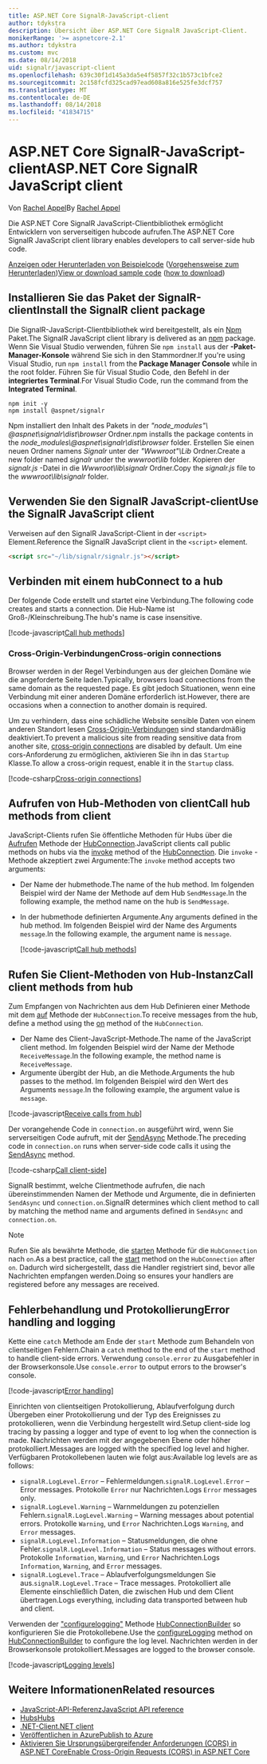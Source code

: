 ```yaml
---
title: ASP.NET Core SignalR-JavaScript-client
author: tdykstra
description: Übersicht über ASP.NET Core SignalR JavaScript-Client.
monikerRange: '>= aspnetcore-2.1'
ms.author: tdykstra
ms.custom: mvc
ms.date: 08/14/2018
uid: signalr/javascript-client
ms.openlocfilehash: 639c30f1d145a3da5e4f5857f32c1b573c1bfce2
ms.sourcegitcommit: 2c158fcfd325cad97ead608a816e525fe3dcf757
ms.translationtype: MT
ms.contentlocale: de-DE
ms.lasthandoff: 08/14/2018
ms.locfileid: "41834715"
---
```

# <a name="aspnet-core-signalr-javascript-client"></a><span data-ttu-id="d05ae-103">ASP.NET Core SignalR-JavaScript-client</span><span class="sxs-lookup"><span data-stu-id="d05ae-103">ASP.NET Core SignalR JavaScript client</span></span>

<span data-ttu-id="d05ae-104">Von [Rachel Appel](http://twitter.com/rachelappel)</span><span class="sxs-lookup"><span data-stu-id="d05ae-104">By [Rachel Appel](http://twitter.com/rachelappel)</span></span>

<span data-ttu-id="d05ae-105">Die ASP.NET Core SignalR JavaScript-Clientbibliothek ermöglicht Entwicklern von serverseitigen hubcode aufrufen.</span><span class="sxs-lookup"><span data-stu-id="d05ae-105">The ASP.NET Core SignalR JavaScript client library enables developers to call server-side hub code.</span></span>

<span data-ttu-id="d05ae-106">[Anzeigen oder Herunterladen von Beispielcode](https://github.com/aspnet/Docs/tree/live/aspnetcore/signalr/javascript-client/sample) ([Vorgehensweise zum Herunterladen](xref:tutorials/index#how-to-download-a-sample))</span><span class="sxs-lookup"><span data-stu-id="d05ae-106">[View or download sample code](https://github.com/aspnet/Docs/tree/live/aspnetcore/signalr/javascript-client/sample) ([how to download](xref:tutorials/index#how-to-download-a-sample))</span></span>

## <a name="install-the-signalr-client-package"></a><span data-ttu-id="d05ae-107">Installieren Sie das Paket der SignalR-client</span><span class="sxs-lookup"><span data-stu-id="d05ae-107">Install the SignalR client package</span></span>

<span data-ttu-id="d05ae-108">Die SignalR-JavaScript-Clientbibliothek wird bereitgestellt, als ein [Npm](https://www.npmjs.com/) Paket.</span><span class="sxs-lookup"><span data-stu-id="d05ae-108">The SignalR JavaScript client library is delivered as an [npm](https://www.npmjs.com/) package.</span></span> <span data-ttu-id="d05ae-109">Wenn Sie Visual Studio verwenden, führen Sie `npm install` aus der **-Paket-Manager-Konsole** während Sie sich in den Stammordner.</span><span class="sxs-lookup"><span data-stu-id="d05ae-109">If you're using Visual Studio, run `npm install` from the **Package Manager Console** while in the root folder.</span></span> <span data-ttu-id="d05ae-110">Führen Sie für Visual Studio Code, den Befehl in der **integriertes Terminal**.</span><span class="sxs-lookup"><span data-stu-id="d05ae-110">For Visual Studio Code, run the command from the **Integrated Terminal**.</span></span>

  ```console
  npm init -y
  npm install @aspnet/signalr
  ```

<span data-ttu-id="d05ae-111">Npm installiert den Inhalt des Pakets in der *"node_modules"\\ @aspnet\signalr\dist\browser* Ordner.</span><span class="sxs-lookup"><span data-stu-id="d05ae-111">npm installs the package contents in the *node_modules\\@aspnet\signalr\dist\browser* folder.</span></span> <span data-ttu-id="d05ae-112">Erstellen Sie einen neuen Ordner namens *Signalr* unter der *"Wwwroot"\\Lib* Ordner.</span><span class="sxs-lookup"><span data-stu-id="d05ae-112">Create a new folder named *signalr* under the *wwwroot\\lib* folder.</span></span> <span data-ttu-id="d05ae-113">Kopieren der *signalr.js* -Datei in die *Wwwroot\lib\signalr* Ordner.</span><span class="sxs-lookup"><span data-stu-id="d05ae-113">Copy the *signalr.js* file to the *wwwroot\lib\signalr* folder.</span></span>

## <a name="use-the-signalr-javascript-client"></a><span data-ttu-id="d05ae-114">Verwenden Sie den SignalR JavaScript-client</span><span class="sxs-lookup"><span data-stu-id="d05ae-114">Use the SignalR JavaScript client</span></span>

<span data-ttu-id="d05ae-115">Verweisen auf den SignalR JavaScript-Client in der `<script>` Element.</span><span class="sxs-lookup"><span data-stu-id="d05ae-115">Reference the SignalR JavaScript client in the `<script>` element.</span></span>

```html
<script src="~/lib/signalr/signalr.js"></script>
```

## <a name="connect-to-a-hub"></a><span data-ttu-id="d05ae-116">Verbinden mit einem hub</span><span class="sxs-lookup"><span data-stu-id="d05ae-116">Connect to a hub</span></span>

<span data-ttu-id="d05ae-117">Der folgende Code erstellt und startet eine Verbindung.</span><span class="sxs-lookup"><span data-stu-id="d05ae-117">The following code creates and starts a connection.</span></span> <span data-ttu-id="d05ae-118">Die Hub-Name ist Groß-/Kleinschreibung.</span><span class="sxs-lookup"><span data-stu-id="d05ae-118">The hub's name is case insensitive.</span></span>

[!code-javascript[Call hub methods](javascript-client/sample/wwwroot/js/chat.js?range=9-12,28)]

### <a name="cross-origin-connections"></a><span data-ttu-id="d05ae-119">Cross-Origin-Verbindungen</span><span class="sxs-lookup"><span data-stu-id="d05ae-119">Cross-origin connections</span></span>

<span data-ttu-id="d05ae-120">Browser werden in der Regel Verbindungen aus der gleichen Domäne wie die angeforderte Seite laden.</span><span class="sxs-lookup"><span data-stu-id="d05ae-120">Typically, browsers load connections from the same domain as the requested page.</span></span> <span data-ttu-id="d05ae-121">Es gibt jedoch Situationen, wenn eine Verbindung mit einer anderen Domäne erforderlich ist.</span><span class="sxs-lookup"><span data-stu-id="d05ae-121">However, there are occasions when a connection to another domain is required.</span></span>

<span data-ttu-id="d05ae-122">Um zu verhindern, dass eine schädliche Website sensible Daten von einem anderen Standort lesen [Cross-Origin-Verbindungen](xref:security/cors) sind standardmäßig deaktiviert.</span><span class="sxs-lookup"><span data-stu-id="d05ae-122">To prevent a malicious site from reading sensitive data from another site, [cross-origin connections](xref:security/cors) are disabled by default.</span></span> <span data-ttu-id="d05ae-123">Um eine cors-Anforderung zu ermöglichen, aktivieren Sie ihn in das `Startup` Klasse.</span><span class="sxs-lookup"><span data-stu-id="d05ae-123">To allow a cross-origin request, enable it in the `Startup` class.</span></span>

[!code-csharp[Cross-origin connections](javascript-client/sample/Startup.cs?highlight=29-35,56)]

## <a name="call-hub-methods-from-client"></a><span data-ttu-id="d05ae-124">Aufrufen von Hub-Methoden von client</span><span class="sxs-lookup"><span data-stu-id="d05ae-124">Call hub methods from client</span></span>

<span data-ttu-id="d05ae-125">JavaScript-Clients rufen Sie öffentliche Methoden für Hubs über die [Aufrufen](/javascript/api/%40aspnet/signalr/hubconnection#invoke) Methode der [HubConnection](/javascript/api/%40aspnet/signalr/hubconnection).</span><span class="sxs-lookup"><span data-stu-id="d05ae-125">JavaScript clients call public methods on hubs via the [invoke](/javascript/api/%40aspnet/signalr/hubconnection#invoke) method of the [HubConnection](/javascript/api/%40aspnet/signalr/hubconnection).</span></span> <span data-ttu-id="d05ae-126">Die `invoke` -Methode akzeptiert zwei Argumente:</span><span class="sxs-lookup"><span data-stu-id="d05ae-126">The `invoke` method accepts two arguments:</span></span>

* <span data-ttu-id="d05ae-127">Der Name der hubmethode.</span><span class="sxs-lookup"><span data-stu-id="d05ae-127">The name of the hub method.</span></span> <span data-ttu-id="d05ae-128">Im folgenden Beispiel wird der Name der Methode auf dem Hub `SendMessage`.</span><span class="sxs-lookup"><span data-stu-id="d05ae-128">In the following example, the method name on the hub is `SendMessage`.</span></span>
* <span data-ttu-id="d05ae-129">In der hubmethode definierten Argumente.</span><span class="sxs-lookup"><span data-stu-id="d05ae-129">Any arguments defined in the hub method.</span></span> <span data-ttu-id="d05ae-130">Im folgenden Beispiel wird der Name des Arguments `message`.</span><span class="sxs-lookup"><span data-stu-id="d05ae-130">In the following example, the argument name is `message`.</span></span>

  [!code-javascript[Call hub methods](javascript-client/sample/wwwroot/js/chat.js?range=24)]

## <a name="call-client-methods-from-hub"></a><span data-ttu-id="d05ae-131">Rufen Sie Client-Methoden von Hub-Instanz</span><span class="sxs-lookup"><span data-stu-id="d05ae-131">Call client methods from hub</span></span>

<span data-ttu-id="d05ae-132">Zum Empfangen von Nachrichten aus dem Hub Definieren einer Methode mit dem [auf](/javascript/api/%40aspnet/signalr/hubconnection#on) Methode der `HubConnection`.</span><span class="sxs-lookup"><span data-stu-id="d05ae-132">To receive messages from the hub, define a method using the [on](/javascript/api/%40aspnet/signalr/hubconnection#on) method of the `HubConnection`.</span></span>

* <span data-ttu-id="d05ae-133">Der Name des Client-JavaScript-Methode.</span><span class="sxs-lookup"><span data-stu-id="d05ae-133">The name of the JavaScript client method.</span></span> <span data-ttu-id="d05ae-134">Im folgenden Beispiel wird der Name der Methode `ReceiveMessage`.</span><span class="sxs-lookup"><span data-stu-id="d05ae-134">In the following example, the method name is `ReceiveMessage`.</span></span>
* <span data-ttu-id="d05ae-135">Argumente übergibt der Hub, an die Methode.</span><span class="sxs-lookup"><span data-stu-id="d05ae-135">Arguments the hub passes to the method.</span></span> <span data-ttu-id="d05ae-136">Im folgenden Beispiel wird den Wert des Arguments `message`.</span><span class="sxs-lookup"><span data-stu-id="d05ae-136">In the following example, the argument value is `message`.</span></span>

[!code-javascript[Receive calls from hub](javascript-client/sample/wwwroot/js/chat.js?range=14-19)]

<span data-ttu-id="d05ae-137">Der vorangehende Code in `connection.on` ausgeführt wird, wenn Sie serverseitigen Code aufruft, mit der [SendAsync](/dotnet/api/microsoft.aspnetcore.signalr.clientproxyextensions.sendasync) Methode.</span><span class="sxs-lookup"><span data-stu-id="d05ae-137">The preceding code in `connection.on` runs when server-side code calls it using the [SendAsync](/dotnet/api/microsoft.aspnetcore.signalr.clientproxyextensions.sendasync) method.</span></span>

[!code-csharp[Call client-side](javascript-client/sample/hubs/chathub.cs?range=8-11)]

<span data-ttu-id="d05ae-138">SignalR bestimmt, welche Clientmethode aufrufen, die nach übereinstimmenden Namen der Methode und Argumente, die in definierten `SendAsync` und `connection.on`.</span><span class="sxs-lookup"><span data-stu-id="d05ae-138">SignalR determines which client method to call by matching the method name and arguments defined in `SendAsync` and `connection.on`.</span></span>

> [!NOTE]
> <span data-ttu-id="d05ae-139">Rufen Sie als bewährte Methode, die [starten](/javascript/api/%40aspnet/signalr/hubconnection#start) Methode für die `HubConnection` nach `on`.</span><span class="sxs-lookup"><span data-stu-id="d05ae-139">As a best practice, call the [start](/javascript/api/%40aspnet/signalr/hubconnection#start) method on the `HubConnection` after `on`.</span></span> <span data-ttu-id="d05ae-140">Dadurch wird sichergestellt, dass die Handler registriert sind, bevor alle Nachrichten empfangen werden.</span><span class="sxs-lookup"><span data-stu-id="d05ae-140">Doing so ensures your handlers are registered before any messages are received.</span></span>

## <a name="error-handling-and-logging"></a><span data-ttu-id="d05ae-141">Fehlerbehandlung und Protokollierung</span><span class="sxs-lookup"><span data-stu-id="d05ae-141">Error handling and logging</span></span>

<span data-ttu-id="d05ae-142">Kette eine `catch` Methode am Ende der `start` Methode zum Behandeln von clientseitigen Fehlern.</span><span class="sxs-lookup"><span data-stu-id="d05ae-142">Chain a `catch` method to the end of the `start` method to handle client-side errors.</span></span> <span data-ttu-id="d05ae-143">Verwendung `console.error` zu Ausgabefehler in der Browserkonsole.</span><span class="sxs-lookup"><span data-stu-id="d05ae-143">Use `console.error` to output errors to the browser's console.</span></span>

[!code-javascript[Error handling](javascript-client/sample/wwwroot/js/chat.js?range=28)]

<span data-ttu-id="d05ae-144">Einrichten von clientseitigen Protokollierung, Ablaufverfolgung durch Übergeben einer Protokollierung und der Typ des Ereignisses zu protokollieren, wenn die Verbindung hergestellt wird.</span><span class="sxs-lookup"><span data-stu-id="d05ae-144">Setup client-side log tracing by passing a logger and type of event to log when the connection is made.</span></span> <span data-ttu-id="d05ae-145">Nachrichten werden mit der angegebenen Ebene oder höher protokolliert.</span><span class="sxs-lookup"><span data-stu-id="d05ae-145">Messages are logged with the specified log level and higher.</span></span> <span data-ttu-id="d05ae-146">Verfügbaren Protokollebenen lauten wie folgt aus:</span><span class="sxs-lookup"><span data-stu-id="d05ae-146">Available log levels are as follows:</span></span>

* <span data-ttu-id="d05ae-147">`signalR.LogLevel.Error` &ndash; Fehlermeldungen.</span><span class="sxs-lookup"><span data-stu-id="d05ae-147">`signalR.LogLevel.Error` &ndash; Error messages.</span></span> <span data-ttu-id="d05ae-148">Protokolle `Error` nur Nachrichten.</span><span class="sxs-lookup"><span data-stu-id="d05ae-148">Logs `Error` messages only.</span></span>
* <span data-ttu-id="d05ae-149">`signalR.LogLevel.Warning` &ndash; Warnmeldungen zu potenziellen Fehlern.</span><span class="sxs-lookup"><span data-stu-id="d05ae-149">`signalR.LogLevel.Warning` &ndash; Warning messages about potential errors.</span></span> <span data-ttu-id="d05ae-150">Protokolle `Warning`, und `Error` Nachrichten.</span><span class="sxs-lookup"><span data-stu-id="d05ae-150">Logs `Warning`, and `Error` messages.</span></span>
* <span data-ttu-id="d05ae-151">`signalR.LogLevel.Information` &ndash; Statusmeldungen, die ohne Fehler.</span><span class="sxs-lookup"><span data-stu-id="d05ae-151">`signalR.LogLevel.Information` &ndash; Status messages without errors.</span></span> <span data-ttu-id="d05ae-152">Protokolle `Information`, `Warning`, und `Error` Nachrichten.</span><span class="sxs-lookup"><span data-stu-id="d05ae-152">Logs `Information`, `Warning`, and `Error` messages.</span></span>
* <span data-ttu-id="d05ae-153">`signalR.LogLevel.Trace` &ndash; Ablaufverfolgungsmeldungen Sie aus.</span><span class="sxs-lookup"><span data-stu-id="d05ae-153">`signalR.LogLevel.Trace` &ndash; Trace messages.</span></span> <span data-ttu-id="d05ae-154">Protokolliert alle Elemente einschließlich Daten, die zwischen Hub und dem Client übertragen.</span><span class="sxs-lookup"><span data-stu-id="d05ae-154">Logs everything, including data transported between hub and client.</span></span>

<span data-ttu-id="d05ae-155">Verwenden der ["configurelogging"](/javascript/api/%40aspnet/signalr/hubconnectionbuilder#configurelogging) Methode [HubConnectionBuilder](/javascript/api/%40aspnet/signalr/hubconnectionbuilder) so konfigurieren Sie die Protokollebene.</span><span class="sxs-lookup"><span data-stu-id="d05ae-155">Use the [configureLogging](/javascript/api/%40aspnet/signalr/hubconnectionbuilder#configurelogging) method on [HubConnectionBuilder](/javascript/api/%40aspnet/signalr/hubconnectionbuilder) to configure the log level.</span></span> <span data-ttu-id="d05ae-156">Nachrichten werden in der Browserkonsole protokolliert.</span><span class="sxs-lookup"><span data-stu-id="d05ae-156">Messages are logged to the browser console.</span></span>

[!code-javascript[Logging levels](javascript-client/sample/wwwroot/js/chat.js?range=9-12)]

## <a name="related-resources"></a><span data-ttu-id="d05ae-157">Weitere Informationen</span><span class="sxs-lookup"><span data-stu-id="d05ae-157">Related resources</span></span>

* [<span data-ttu-id="d05ae-158">JavaScript-API-Referenz</span><span class="sxs-lookup"><span data-stu-id="d05ae-158">JavaScript API reference</span></span>](/javascript/api/)
* [<span data-ttu-id="d05ae-159">Hubs</span><span class="sxs-lookup"><span data-stu-id="d05ae-159">Hubs</span></span>](xref:signalr/hubs)
* [<span data-ttu-id="d05ae-160">.NET-Client</span><span class="sxs-lookup"><span data-stu-id="d05ae-160">.NET client</span></span>](xref:signalr/dotnet-client)
* [<span data-ttu-id="d05ae-161">Veröffentlichen in Azure</span><span class="sxs-lookup"><span data-stu-id="d05ae-161">Publish to Azure</span></span>](xref:signalr/publish-to-azure-web-app)
* [<span data-ttu-id="d05ae-162">Aktivieren Sie Ursprungsübergreifender Anforderungen (CORS) in ASP.NET Core</span><span class="sxs-lookup"><span data-stu-id="d05ae-162">Enable Cross-Origin Requests (CORS) in ASP.NET Core</span></span>](xref:security/cors)
